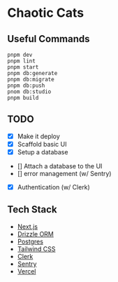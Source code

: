 # Chaotic Cats

## Useful Commands

    pnpm dev
    pnpm lint
    pnpm start
    pnpm db:generate
    pnpm db:migrate
    pnpm db:push
    pnom db:studio
    pnpm build

## TODO

- [x] Make it deploy
- [x] Scaffold basic UI
- [x] Setup a database
- [] Attach a database to the UI
- [] error management (w/ Sentry)
- [x] Authentication (w/ Clerk)

## Tech Stack

- [Next.js](https://nextjs.org)
- [Drizzle ORM](https://orm.drizzle.team)
- [Postgres](https://www.postgresql.org/)
- [Tailwind CSS](https://tailwindcss.com)
- [Clerk](https://clerk.com/)
- [Sentry](https://sentry.io/)
- [Vercel](https://vercel.com/)
